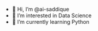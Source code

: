 - 👋 Hi, I’m @ai-saddique
- 👀 I’m interested in Data Science
- 🌱 I’m currently learning Python

<!---
ai-saddique/ai-saddique is a ✨ special ✨ repository because its `README.md` (this file) appears on your GitHub profile.
You can click the Preview link to take a look at your changes.
--->
